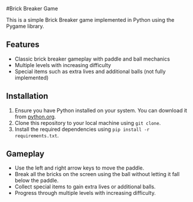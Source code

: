 #Brick Breaker Game

This is a simple Brick Breaker game implemented in Python using the Pygame library.

## Features

- Classic brick breaker gameplay with paddle and ball mechanics
- Multiple levels with increasing difficulty
- Special items such as extra lives and additional balls (not fully implemented)

## Installation

1. Ensure you have Python installed on your system. You can download it from [python.org](https://www.python.org/).
2. Clone this repository to your local machine using `git clone`.
3. Install the required dependencies using `pip install -r requirements.txt`.

## Gameplay

- Use the left and right arrow keys to move the paddle.
- Break all the bricks on the screen using the ball without letting it fall below the paddle.
- Collect special items to gain extra lives or additional balls.
- Progress through multiple levels with increasing difficulty.


